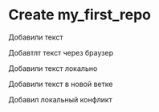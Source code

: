 ﻿# Create my_first_repo

Добавили текст

Добавтлт текст через браузер

Добавили текст локально 

Добавили текст в новой ветке

Добавил локальный конфликт
